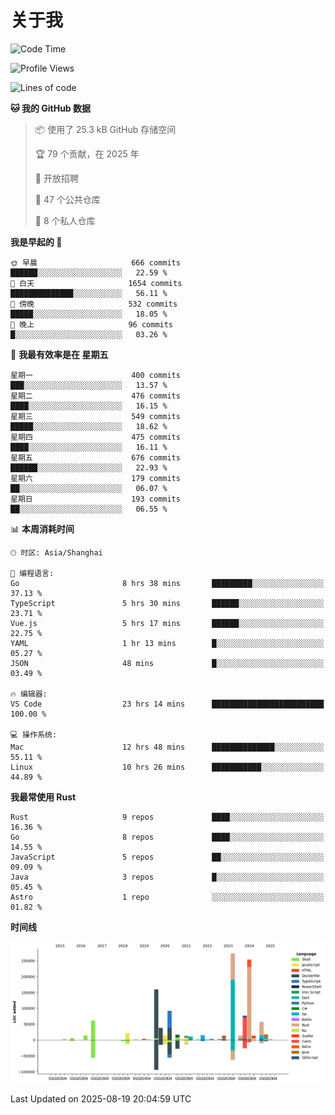 # 关于我

<!--START_SECTION:waka-->
![Code Time](http://img.shields.io/badge/Code%20Time-4%2C062%20hrs%2026%20mins-blue)

![Profile Views](http://img.shields.io/badge/%E4%B8%AA%E4%BA%BA%E8%B5%84%E6%96%99%E8%A7%82%E7%9C%8B%E6%AC%A1%E6%95%B0-0-blue)

![Lines of code](https://img.shields.io/badge/%E4%BB%8E%E3%80%8CHello%20World%E3%80%8D%E8%B5%B7%E6%88%91%E5%B7%B2%E7%BB%8F%E5%86%99%E4%BA%86-1.2%20million%20%E8%A1%8C%E4%BB%A3%E7%A0%81-blue)

**🐱 我的 GitHub 数据** 

> 📦  使用了 25.3 kB GitHub 存储空间 
 > 
> 🏆 79 个贡献，在 2025 年
 > 
> 💼 开放招聘
 > 
> 📜 47 个公共仓库 
 > 
> 🔑 8 个私人仓库 
 > 
**我是早起的 🐤** 

```text
🌞 早晨                     666 commits         ██████░░░░░░░░░░░░░░░░░░░   22.59 % 
🌆 白天                     1654 commits        ██████████████░░░░░░░░░░░   56.11 % 
🌃 傍晚                     532 commits         █████░░░░░░░░░░░░░░░░░░░░   18.05 % 
🌙 晚上                     96 commits          █░░░░░░░░░░░░░░░░░░░░░░░░   03.26 % 
```
📅 **我最有效率是在 星期五** 

```text
星期一                      400 commits         ███░░░░░░░░░░░░░░░░░░░░░░   13.57 % 
星期二                      476 commits         ████░░░░░░░░░░░░░░░░░░░░░   16.15 % 
星期三                      549 commits         █████░░░░░░░░░░░░░░░░░░░░   18.62 % 
星期四                      475 commits         ████░░░░░░░░░░░░░░░░░░░░░   16.11 % 
星期五                      676 commits         ██████░░░░░░░░░░░░░░░░░░░   22.93 % 
星期六                      179 commits         ██░░░░░░░░░░░░░░░░░░░░░░░   06.07 % 
星期日                      193 commits         ██░░░░░░░░░░░░░░░░░░░░░░░   06.55 % 
```


📊 **本周消耗时间** 

```text
🕑︎ 时区: Asia/Shanghai

💬 编程语言: 
Go                       8 hrs 38 mins       █████████░░░░░░░░░░░░░░░░   37.13 % 
TypeScript               5 hrs 30 mins       ██████░░░░░░░░░░░░░░░░░░░   23.71 % 
Vue.js                   5 hrs 17 mins       ██████░░░░░░░░░░░░░░░░░░░   22.75 % 
YAML                     1 hr 13 mins        █░░░░░░░░░░░░░░░░░░░░░░░░   05.27 % 
JSON                     48 mins             █░░░░░░░░░░░░░░░░░░░░░░░░   03.49 % 

🔥 编辑器: 
VS Code                  23 hrs 14 mins      █████████████████████████   100.00 % 

💻 操作系统: 
Mac                      12 hrs 48 mins      ██████████████░░░░░░░░░░░   55.11 % 
Linux                    10 hrs 26 mins      ███████████░░░░░░░░░░░░░░   44.89 % 
```

**我最常使用 Rust** 

```text
Rust                     9 repos             ████░░░░░░░░░░░░░░░░░░░░░   16.36 % 
Go                       8 repos             ████░░░░░░░░░░░░░░░░░░░░░   14.55 % 
JavaScript               5 repos             ██░░░░░░░░░░░░░░░░░░░░░░░   09.09 % 
Java                     3 repos             █░░░░░░░░░░░░░░░░░░░░░░░░   05.45 % 
Astro                    1 repo              ░░░░░░░░░░░░░░░░░░░░░░░░░   01.82 % 
```



**时间线**

![Lines of Code chart](https://raw.githubusercontent.com/catusax/catusax/master/assets/bar_graph.png)


 Last Updated on 2025-08-19 20:04:59 UTC
<!--END_SECTION:waka-->
